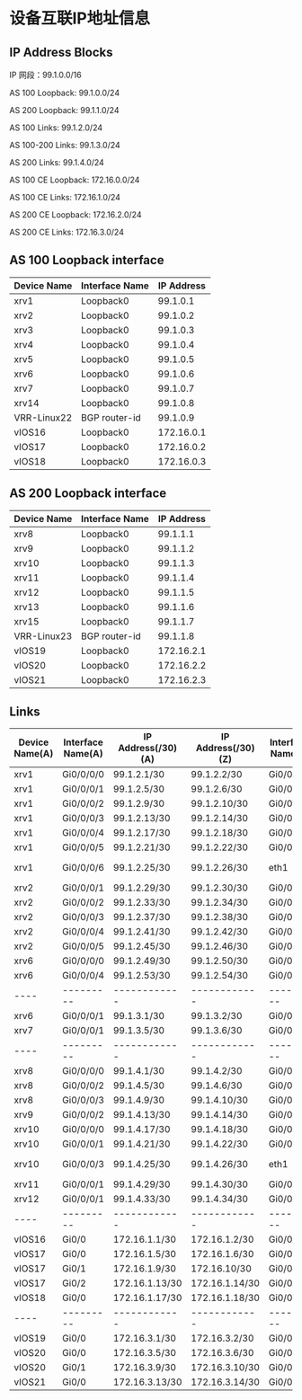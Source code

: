 # 设备互联IP地址信息
## IP Address Blocks

IP 网段：99.1.0.0/16

AS 100 Loopback: 99.1.0.0/24

AS 200 Loopback: 99.1.1.0/24

AS 100 Links:  99.1.2.0/24

AS 100-200 Links: 99.1.3.0/24

AS 200 Links:  99.1.4.0/24

AS 100 CE Loopback: 172.16.0.0/24

AS 100 CE Links: 172.16.1.0/24

AS 200 CE Loopback: 172.16.2.0/24

AS 200 CE Links: 172.16.3.0/24

## AS 100 Loopback interface

Device Name | Interface Name |IP Address
------------|----------------|----------
xrv1        | Loopback0      |99.1.0.1 
xrv2        | Loopback0      |99.1.0.2 
xrv3        | Loopback0      |99.1.0.3 
xrv4        | Loopback0      |99.1.0.4 
xrv5        | Loopback0      |99.1.0.5 
xrv6        | Loopback0      |99.1.0.6 
xrv7        | Loopback0      |99.1.0.7 
xrv14       | Loopback0      |99.1.0.8
VRR-Linux22 | BGP router-id  |99.1.0.9
vIOS16      | Loopback0      |172.16.0.1
vIOS17      | Loopback0      |172.16.0.2
vIOS18      | Loopback0      |172.16.0.3 

## AS 200 Loopback interface
Device Name | Interface Name |IP Address
------------|----------------|----------
xrv8        | Loopback0      |99.1.1.1 
xrv9        | Loopback0      |99.1.1.2 
xrv10       | Loopback0      |99.1.1.3 
xrv11       | Loopback0      |99.1.1.4 
xrv12       | Loopback0      |99.1.1.5 
xrv13       | Loopback0      |99.1.1.6 
xrv15       | Loopback0      |99.1.1.7 
VRR-Linux23 | BGP router-id  |99.1.1.8
vIOS19      | Loopback0      |172.16.2.1
vIOS20      | Loopback0      |172.16.2.2
vIOS21      | Loopback0      |172.16.2.3 

## Links
Device Name(A)  | Interface Name(A) | IP Address(/30)(A) | IP Address(/30)(Z) | Interface Name(Z) | Device Name(Z)  
---------|----------|----------|-----------|----------|----------
xrv1|Gi0/0/0/0|99.1.2.1/30|99.1.2.2/30|Gi0/0/0/0|xrv2
xrv1|Gi0/0/0/1|99.1.2.5/30|99.1.2.6/30|Gi0/0/0/0|xrv3
xrv1|Gi0/0/0/2|99.1.2.9/30|99.1.2.10/30|Gi0/0/0/0|xrv4
xrv1|Gi0/0/0/3|99.1.2.13/30|99.1.2.14/30|Gi0/0/0/0|xrv5
xrv1|Gi0/0/0/4|99.1.2.17/30|99.1.2.18/30|Gi0/0/0/2|xrv6
xrv1|Gi0/0/0/5|99.1.2.21/30|99.1.2.22/30|Gi0/0/0/2|xrv7
xrv1|Gi0/0/0/6|99.1.2.25/30|99.1.2.26/30|eth1|VRR-Linux22
xrv2|Gi0/0/0/1|99.1.2.29/30|99.1.2.30/30|Gi0/0/0/1|xrv3
xrv2|Gi0/0/0/2|99.1.2.33/30|99.1.2.34/30|Gi0/0/0/1|xrv4
xrv2|Gi0/0/0/3|99.1.2.37/30|99.1.2.38/30|Gi0/0/0/1|xrv5
xrv2|Gi0/0/0/4|99.1.2.41/30|99.1.2.42/30|Gi0/0/0/3|xrv6
xrv2|Gi0/0/0/5|99.1.2.45/30|99.1.2.46/30|Gi0/0/0/3|xrv7
xrv6|Gi0/0/0/0|99.1.2.49/30|99.1.2.50/30|Gi0/0/0/0|xrv7
xrv6|Gi0/0/0/4|99.1.2.53/30|99.1.2.54/30|Gi0/0/0/0|xrv14
----|---------|------------|------------|---------|----
xrv6|Gi0/0/0/1|99.1.3.1/30 |99.1.3.2/30 |Gi0/0/0/1|xrv8
xrv7|Gi0/0/0/1|99.1.3.5/30 |99.1.3.6/30 |Gi0/0/0/1|xrv9
----|---------|------------|------------|---------|----
xrv8|Gi0/0/0/0|99.1.4.1/30 |99.1.4.2/30|Gi0/0/0/0|xrv9
xrv8|Gi0/0/0/2|99.1.4.5/30 |99.1.4.6/30|Gi0/0/0/2|xrv10
xrv8|Gi0/0/0/3|99.1.4.9/30|99.1.4.10/30|Gi0/0/0/0|xrv15
xrv9|Gi0/0/0/2|99.1.4.13/30|99.1.4.14/30|Gi0/0/0/2|xrv11
xrv10|Gi0/0/0/0|99.1.4.17/30|99.1.4.18/30|Gi0/0/0/0|xrv11
xrv10|Gi0/0/0/1|99.1.4.21/30|99.1.4.22/30|Gi0/0/0/0|xrv12
xrv10|Gi0/0/0/3|99.1.4.25/30|99.1.4.26/30|eth1|VRR-Linux23
xrv11|Gi0/0/0/1|99.1.4.29/30|99.1.4.30/30|Gi0/0/0/0|xrv13
xrv12|Gi0/0/0/1|99.1.4.33/30|99.1.4.34/30|Gi0/0/0/1|xrv13
----|---------|------------|------------|---------|----
vIOS16|Gi0/0   |172.16.1.1/30|172.16.1.2/30|Gi0/0/0/6|xrv3
vIOS17|Gi0/0   |172.16.1.5/30|172.16.1.6/30|Gi0/0/0/6|xrv4
vIOS17|Gi0/1   |172.16.1.9/30|172.16.10/30|Gi0/0/0/7|xrv3
vIOS17|Gi0/2   |172.16.1.13/30|172.16.1.14/30|Gi0/0/0/7|xrv5
vIOS18|Gi0/0   |172.16.1.17/30|172.16.1.18/30|Gi0/0/0/6|xrv5
----|---------|------------|------------|---------|----
vIOS19|Gi0/0   |172.16.3.1/30|172.16.3.2/30|Gi0/0/0/6|xrv12
vIOS20|Gi0/0   |172.16.3.5/30|172.16.3.6/30|Gi0/0/0/7|xrv12
vIOS20|Gi0/1   |172.16.3.9/30|172.16.3.10/30|Gi0/0/0/7|xrv13
vIOS21|Gi0/0   |172.16.3.13/30|172.16.3.14/30|Gi0/0/0/6|xrv13

